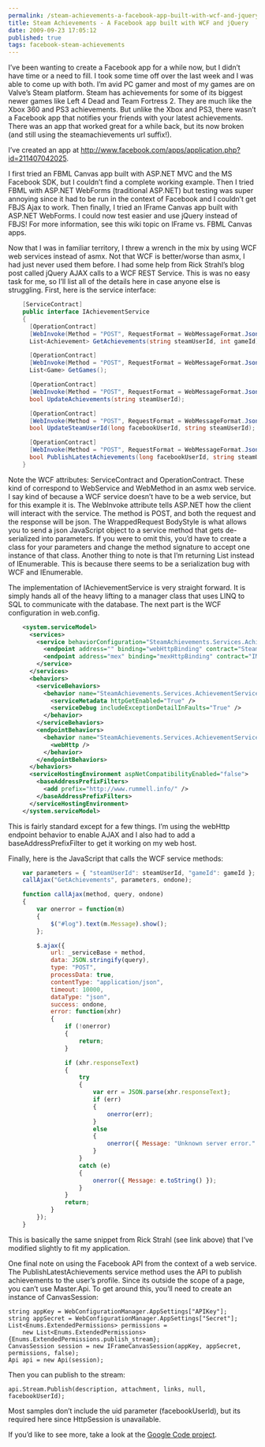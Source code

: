 ```yaml
---
permalink: /steam-achievements-a-facebook-app-built-with-wcf-and-jquery
title: Steam Achievements - A Facebook app built with WCF and jQuery
date: 2009-09-23 17:05:12
published: true
tags: facebook-steam-achievements
---
```


I’ve been wanting to create a Facebook app for a while now, but I didn’t have time or a need to fill. I took some time off over the last week and I was able to come up with both. I’m avid PC gamer and most of my games are on Valve’s Steam platform. Steam has achievements for some of its biggest newer games like Left 4 Dead and Team Fortress 2. They are much like the Xbox 360 and PS3 achievements. But unlike the Xbox and PS3, there wasn’t a Facebook app that notifies your friends with your latest achievements. There was an app that worked great for a while back, but its now broken (and still using the steamachievements url suffix!).

I’ve created an app at http://www.facebook.com/apps/application.php?id=211407042025.

I first tried an FBML Canvas app built with ASP.NET MVC and the MS Facebook SDK, but I couldn’t find a complete working example. Then I tried FBML with ASP.NET WebForms (traditional ASP.NET) but testing was super annoying since it had to be run in the context of Facebook and I couldn’t get FBJS Ajax to work. Then finally, I tried an IFrame Canvas app built with ASP.NET WebForms. I could now test easier and use jQuery instead of FBJS! For more information, see this wiki topic on IFrame vs. FBML Canvas apps.

Now that I was in familiar territory, I threw a wrench in the mix by using WCF web services instead of asmx. Not that WCF is better/worse than asmx, I had just never used them before. I had some help from Rick Strahl’s blog post called jQuery AJAX calls to a WCF REST Service. This is was no easy task for me, so I’ll list all of the details here in case anyone else is struggling. First, here is the service interface:

``` csharp
    [ServiceContract]
    public interface IAchievementService
    {
      [OperationContract]
      [WebInvoke(Method = "POST", RequestFormat = WebMessageFormat.Json, ResponseFormat = WebMessageFormat.Json, BodyStyle = WebMessageBodyStyle.WrappedRequest)]
      List<Achievement> GetAchievements(string steamUserId, int gameId);

      [OperationContract]
      [WebInvoke(Method = "POST", RequestFormat = WebMessageFormat.Json, ResponseFormat = WebMessageFormat.Json, BodyStyle = WebMessageBodyStyle.WrappedRequest)]
      List<Game> GetGames();

      [OperationContract]
      [WebInvoke(Method = "POST", RequestFormat = WebMessageFormat.Json, ResponseFormat = WebMessageFormat.Json, BodyStyle = WebMessageBodyStyle.WrappedRequest)]
      bool UpdateAchievements(string steamUserId);

      [OperationContract]
      [WebInvoke(Method = "POST", RequestFormat = WebMessageFormat.Json, ResponseFormat = WebMessageFormat.Json, BodyStyle = WebMessageBodyStyle.WrappedRequest)]
      bool UpdateSteamUserId(long facebookUserId, string steamUserId);

      [OperationContract]
      [WebInvoke(Method = "POST", RequestFormat = WebMessageFormat.Json, ResponseFormat = WebMessageFormat.Json, BodyStyle = WebMessageBodyStyle.WrappedRequest)]
      bool PublishLatestAchievements(long facebookUserId, string steamUserId);
    }
```

Note the WCF attributes: ServiceContract and OperationContract. These kind of correspond to WebService and WebMethod in an asmx web service. I say kind of because a WCF service doesn’t have to be a web service, but for this example it is. The WebInvoke attribute tells ASP.NET how the client will interact with the service. The method is POST, and both the request and the response will be json. The WrappedRequest BodyStyle is what allows you to send a json JavaScript object to a service method that gets de-serialized into parameters. If you were to omit this, you’d have to create a class for your parameters and change the method signature to accept one instance of that class. Another thing to note is that I’m returning List<T> instead of IEnumerable<T>. This is because there seems to be a serialization bug with WCF and IEnumerable<T>.

The implementation of IAchievementService is very straight forward. It is simply hands all of the heavy lifting to a manager class that uses LINQ to SQL to communicate with the database. The next part is the WCF configuration in web.config.

``` xml
    <system.serviceModel>
      <services>
        <service behaviorConfiguration="SteamAchievements.Services.AchievementServiceBehavior" name="SteamAchievements.Services.AchievementService">
          <endpoint address="" binding="webHttpBinding" contract="SteamAchievements.Services.IAchievementService" behaviorConfiguration="SteamAchievements.Services.AchievementServiceBehavior" />
          <endpoint address="mex" binding="mexHttpBinding" contract="IMetadataExchange" />
        </service>
      </services>
      <behaviors>
        <serviceBehaviors>
          <behavior name="SteamAchievements.Services.AchievementServiceBehavior">
            <serviceMetadata httpGetEnabled="True" />
            <serviceDebug includeExceptionDetailInFaults="True" />
          </behavior>
        </serviceBehaviors>
        <endpointBehaviors>
          <behavior name="SteamAchievements.Services.AchievementServiceBehavior">
            <webHttp />
          </behavior>
        </endpointBehaviors>
      </behaviors>
      <serviceHostingEnvironment aspNetCompatibilityEnabled="false">
        <baseAddressPrefixFilters>
          <add prefix="http://www.rummell.info/" />
        </baseAddressPrefixFilters>
      </serviceHostingEnvironment>
    </system.serviceModel>
```

This is fairly standard except for a few things. I’m using the webHttp endpoint behavior to enable AJAX and I also had to add a baseAddressPrefixFilter to get it working on my web host.

Finally, here is the JavaScript that calls the WCF service methods:

``` js
    var parameters = { "steamUserId": steamUserId, "gameId": gameId };
    callAjax("GetAchievements", parameters, ondone);

    function callAjax(method, query, ondone)
    {
        var onerror = function(m)
        {
            $("#log").text(m.Message).show();
        };

        $.ajax({
            url: _serviceBase + method,
            data: JSON.stringify(query),
            type: "POST",
            processData: true,
            contentType: "application/json",
            timeout: 10000,
            dataType: "json",
            success: ondone,
            error: function(xhr)
            {
                if (!onerror)
                {
                    return;
                }

                if (xhr.responseText)
                {
                    try
                    {
                        var err = JSON.parse(xhr.responseText);
                        if (err)
                        {
                            onerror(err);
                        }
                        else
                        {
                            onerror({ Message: "Unknown server error." });
                        }
                    }
                    catch (e)
                    {
                        onerror({ Message: e.toString() });
                    }
                }
                return;
            }
        });
    }
```

This is basically the same snippet from Rick Strahl (see link above) that I’ve modified slightly to fit my application.

One final note on using the Facebook API from the context of a web service. The PublishLatestAchievements service method uses the API to publish achievements to the user’s profile. Since its outside the scope of a page, you can’t use Master.Api. To get around this, you’ll need to create an instance of CanvasSession:

    string appKey = WebConfigurationManager.AppSettings["APIKey"];
    string appSecret = WebConfigurationManager.AppSettings["Secret"];
    List<Enums.ExtendedPermissions> permissions =
        new List<Enums.ExtendedPermissions> {Enums.ExtendedPermissions.publish_stream};
    CanvasSession session = new IFrameCanvasSession(appKey, appSecret, permissions, false);
    Api api = new Api(session);

Then you can publish to the stream:

    api.Stream.Publish(description, attachment, links, null, facebookUserId);

Most samples don’t include the uid parameter (facebookUserId), but its required here since HttpSession is unavailable.

If you’d like to see more, take a look at the [Google Code project](http://code.google.com/p/facebooksteamachievements/).